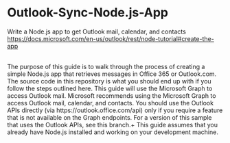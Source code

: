 # Outlook-Sync-Node.js-App
Write a Node.js app to get Outlook mail, calendar, and contacts <br>
https://docs.microsoft.com/en-us/outlook/rest/node-tutorial#create-the-app 

<br>
The purpose of this guide is to walk through the process of creating a simple Node.js app that retrieves messages in Office 365 or Outlook.com. The source code in this repository is what you should end up with if you follow the steps outlined here.
This guide will use the Microsoft Graph to access Outlook mail. Microsoft recommends using the Microsoft Graph to access Outlook mail, calendar, and contacts. You should use the Outlook APIs directly (via https://outlook.office.com/api) only if you require a feature that is not available on the Graph endpoints. For a version of this sample that uses the Outlook APIs, see this branch.+
This guide assumes that you already have Node.js installed and working on your development machine.
